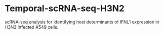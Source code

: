 # Temporal-scRNA-seq-H3N2
scRNA-seq analysis for identifying host determinants of IFNL1 expression in H3N2 infected A549 cells. 
